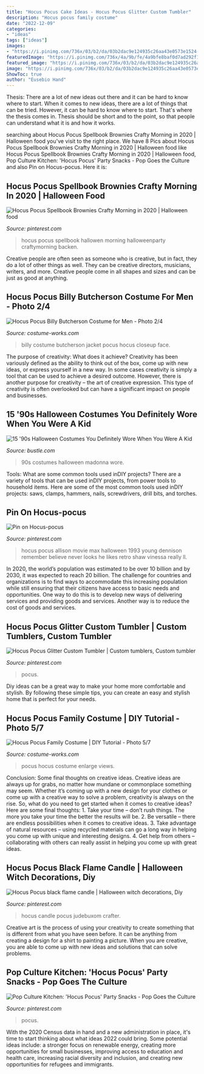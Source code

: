 ```yaml
---
title: "Hocus Pocus Cake Ideas - Hocus Pocus Glitter Custom Tumbler"
description: "Hocus pocus family costume"
date: "2022-12-09"
categories:
- "ideas"
tags: ["ideas"]
images:
- "https://i.pinimg.com/736x/03/b2/da/03b2dac9e124935c26aa43e0573e1524--movie-couples-hocus-pocus.jpg"
featuredImage: "https://i.pinimg.com/736x/4a/9b/fe/4a9bfe8baf0d7ad292f15d75da3940c4.jpg"
featured_image: "https://i.pinimg.com/736x/03/b2/da/03b2dac9e124935c26aa43e0573e1524--movie-couples-hocus-pocus.jpg"
image: "https://i.pinimg.com/736x/03/b2/da/03b2dac9e124935c26aa43e0573e1524--movie-couples-hocus-pocus.jpg"
ShowToc: true
author: "Eusebio Hand"
---
```



Thesis: There are a lot of new ideas out there and it can be hard to know where to start.
When it comes to new ideas, there are a lot of things that can be tried. However, it can be hard to know where to start. That's where the thesis comes in. Thesis should be short and to the point, so that people can understand what it is and how it works.

	

		
searching about Hocus Pocus Spellbook Brownies Crafty Morning in 2020 | Halloween food you've visit to the right place. We have 8 Pics about Hocus Pocus Spellbook Brownies Crafty Morning in 2020 | Halloween food like Hocus Pocus Spellbook Brownies Crafty Morning in 2020 | Halloween food, Pop Culture Kitchen: &#039;Hocus Pocus&#039; Party Snacks - Pop Goes the Culture and also Pin on Hocus-pocus. Here it is:
		
    
## Hocus Pocus Spellbook Brownies Crafty Morning In 2020 | Halloween Food

<img loading=lazy src="https://i.pinimg.com/736x/4a/9b/fe/4a9bfe8baf0d7ad292f15d75da3940c4.jpg" onerror="this.onerror=null;this.src='https://tse3.mm.bing.net/th?id=OIP.CrmmkOJdtnGpFNhj9DxDAQHaO4&amp;pid=15.1';" alt="Hocus Pocus Spellbook Brownies Crafty Morning in 2020 | Halloween food">

_Source: pinterest.com_

>hocus pocus spellbook hallowen morning halloweenparty craftymorning backen. 

	

Creative people are often seen as someone who is creative, but in fact, they do a lot of other things as well. They can be creative directors, musicians, writers, and more. Creative people come in all shapes and sizes and can be just as good at anything.

    
## Hocus Pocus Billy Butcherson Costume For Men - Photo 2/4

<img loading=lazy src="https://photos.costume-works.com/full/billy_butcherson1.jpg" onerror="this.onerror=null;this.src='https://tse1.mm.bing.net/th?id=OIP.Vp2V0GQ1YHHikQcjAQaGnwHaJ3&amp;pid=15.1';" alt="Hocus Pocus Billy Butcherson Costume for Men - Photo 2/4">

_Source: costume-works.com_

>billy costume butcherson jacket pocus hocus closeup face. 

	

The purpose of creativity: What does it achieve?
Creativity has been variously defined as the ability to think out of the box, come up with new ideas, or express yourself in a new way. In some cases creativity is simply a tool that can be used to achieve a desired outcome. However, there is another purpose for creativity – the art of creative expression. This type of creativity is often overlooked but can have a significant impact on people and businesses.

    
## 15 &#039;90s Halloween Costumes You Definitely Wore When You Were A Kid

<img loading=lazy src="https://imgix.bustle.com/lovelace/uploads/448/cb217250-5a3d-0133-0bba-0e34a4cc753d.jpg?w=414&amp;h=698&amp;fit=crop&amp;crop=faces&amp;auto=format%2Ccompress" onerror="this.onerror=null;this.src='https://tse3.mm.bing.net/th?id=OIP.p3ONVldmtkHGuBwkPoKp7AAAAA&amp;pid=15.1';" alt="15 &#039;90s Halloween Costumes You Definitely Wore When You Were A Kid">

_Source: bustle.com_

>90s costumes halloween madonna wore. 

	

Tools: What are some common tools used inDIY projects?
There are a variety of tools that can be used inDIY projects, from power tools to household items. Here are some of the most common tools used inDIY projects: saws, clamps, hammers, nails, screwdrivers, drill bits, and torches.

    
## Pin On Hocus-pocus

<img loading=lazy src="https://i.pinimg.com/736x/03/b2/da/03b2dac9e124935c26aa43e0573e1524--movie-couples-hocus-pocus.jpg" onerror="this.onerror=null;this.src='https://tse3.mm.bing.net/th?id=OIP.TtevSQHLDF6NnG4Xj_O6BAHaEE&amp;pid=15.1';" alt="Pin on Hocus-pocus">

_Source: pinterest.com_

>hocus pocus allison movie max halloween 1993 young dennison remember believe never looks he likes retro shaw vinessa really ll. 

	

In 2020, the world’s population was estimated to be over 10 billion and by 2030, it was expected to reach 20 billion. The challenge for countries and organizations is to find ways to accommodate this increasing population while still ensuring that their citizens have access to basic needs and opportunities. One way to do this is to develop new ways of delivering services and providing goods and services. Another way is to reduce the cost of goods and services.

    
## Hocus Pocus Glitter Custom Tumbler | Custom Tumblers, Custom Tumbler

<img loading=lazy src="https://i.pinimg.com/736x/49/34/50/493450433c87c40ee703bba8f2aad3e5.jpg" onerror="this.onerror=null;this.src='https://tse2.mm.bing.net/th?id=OIP.4HA5R35jVW-qfbrUxTW3WQHaOA&amp;pid=15.1';" alt="Hocus Pocus Glitter Custom Tumbler | Custom tumblers, Custom tumbler">

_Source: pinterest.com_

>pocus. 

	

Diy ideas can be a great way to make your home more comfortable and stylish. By following these simple tips, you can create an easy and stylish home that is perfect for your needs.

    
## Hocus Pocus Family Costume | DIY Tutorial - Photo 5/7

<img loading=lazy src="https://photos.costume-works.com/full/hocus_pocus_family11.jpg" onerror="this.onerror=null;this.src='https://tse2.mm.bing.net/th?id=OIP.oR8hibqk6GFedfc-BofJfAHaKa&amp;pid=15.1';" alt="Hocus Pocus Family Costume | DIY Tutorial - Photo 5/7">

_Source: costume-works.com_

>pocus hocus costume enlarge views. 

	

Conclusion: Some final thoughts on creative ideas.
Creative ideas are always up for grabs, no matter how mundane or commonplace something may seem. Whether it’s coming up with a new design for your clothes or come up with a creative way to solve a problem, creativity is always on the rise. So, what do you need to get started when it comes to creative ideas? Here are some final thoughts: 1. Take your time – don’t rush things. The more you take your time the better the results will be. 2. Be versatile – there are endless possibilities when it comes to creative ideas. 3. Take advantage of natural resources – using recycled materials can go a long way in helping you come up with unique and interesting designs. 4. Get help from others – collaborating with others can really assist in helping you come up with great ideas. 
    
## Hocus Pocus Black Flame Candle | Halloween Witch Decorations, Diy

<img loading=lazy src="https://i.pinimg.com/736x/c8/57/4b/c8574b0dc57e2258450bb9f2ab7d9a07.jpg" onerror="this.onerror=null;this.src='https://tse2.mm.bing.net/th?id=OIP.480MuSstpWexwplEYQeUyQHaJ3&amp;pid=15.1';" alt="Hocus Pocus black flame candle | Halloween witch decorations, Diy">

_Source: pinterest.com_

>hocus candle pocus judebuxom crafter. 

	

Creative art is the process of using your creativity to create something that is different from what you have seen before. It can be anything from creating a design for a shirt to painting a picture. When you are creative, you are able to come up with new ideas and solutions that can solve problems.

    
## Pop Culture Kitchen: &#039;Hocus Pocus&#039; Party Snacks - Pop Goes The Culture

<img loading=lazy src="https://i.pinimg.com/736x/c8/84/80/c884808782493e85c7d2e627f9056d82.jpg" onerror="this.onerror=null;this.src='https://tse2.mm.bing.net/th?id=OIP.b-WbgoG2wHS7XhHP8adFHAHaKC&amp;pid=15.1';" alt="Pop Culture Kitchen: &#039;Hocus Pocus&#039; Party Snacks - Pop Goes the Culture">

_Source: pinterest.com_

>pocus. 

	

With the 2020 Census data in hand and a new administration in place, it's time to start thinking about what ideas 2022 could bring. Some potential ideas include: a stronger focus on renewable energy, creating more opportunities for small businesses, improving access to education and health care, increasing racial diversity and inclusion, and creating new opportunities for refugees and immigrants.

